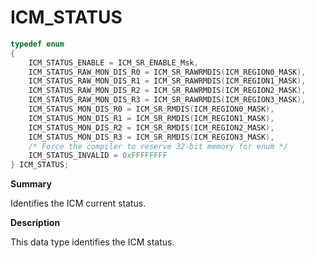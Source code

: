 # ICM_STATUS

```c
typedef enum
{
    ICM_STATUS_ENABLE = ICM_SR_ENABLE_Msk,
    ICM_STATUS_RAW_MON_DIS_R0 = ICM_SR_RAWRMDIS(ICM_REGION0_MASK),
    ICM_STATUS_RAW_MON_DIS_R1 = ICM_SR_RAWRMDIS(ICM_REGION1_MASK),
    ICM_STATUS_RAW_MON_DIS_R2 = ICM_SR_RAWRMDIS(ICM_REGION2_MASK),
    ICM_STATUS_RAW_MON_DIS_R3 = ICM_SR_RAWRMDIS(ICM_REGION3_MASK),
    ICM_STATUS_MON_DIS_R0 = ICM_SR_RMDIS(ICM_REGION0_MASK),
    ICM_STATUS_MON_DIS_R1 = ICM_SR_RMDIS(ICM_REGION1_MASK),
    ICM_STATUS_MON_DIS_R2 = ICM_SR_RMDIS(ICM_REGION2_MASK),
    ICM_STATUS_MON_DIS_R3 = ICM_SR_RMDIS(ICM_REGION3_MASK),
    /* Force the compiler to reserve 32-bit memory for enum */
    ICM_STATUS_INVALID = 0xFFFFFFFF
} ICM_STATUS;
```

**Summary**

Identifies the ICM current status.

**Description**

This data type identifies the ICM status.
